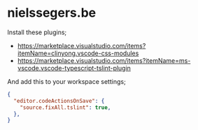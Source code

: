 # nielssegers.be

Install these plugins;

- https://marketplace.visualstudio.com/items?itemName=clinyong.vscode-css-modules
- https://marketplace.visualstudio.com/items?itemName=ms-vscode.vscode-typescript-tslint-plugin

And add this to your workspace settings;

```json
{
  "editor.codeActionsOnSave": {
    "source.fixAll.tslint": true,
  },
}
```
